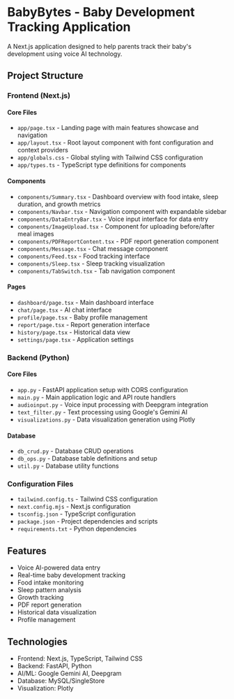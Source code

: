 # BabyBytes - Baby Development Tracking Application

A Next.js application designed to help parents track their baby's development using voice AI technology.

## Project Structure

### Frontend (Next.js)

#### Core Files
- `app/page.tsx` - Landing page with main features showcase and navigation
- `app/layout.tsx` - Root layout component with font configuration and context providers
- `app/globals.css` - Global styling with Tailwind CSS configuration
- `app/types.ts` - TypeScript type definitions for components

#### Components
- `components/Summary.tsx` - Dashboard overview with food intake, sleep duration, and growth metrics
- `components/Navbar.tsx` - Navigation component with expandable sidebar
- `components/DataEntryBar.tsx` - Voice input interface for data entry
- `components/ImageUpload.tsx` - Component for uploading before/after meal images
- `components/PDFReportContent.tsx` - PDF report generation component
- `components/Message.tsx` - Chat message component
- `components/Feed.tsx` - Food tracking interface
- `components/Sleep.tsx` - Sleep tracking visualization
- `components/TabSwitch.tsx` - Tab navigation component

#### Pages
- `dashboard/page.tsx` - Main dashboard interface
- `chat/page.tsx` - AI chat interface
- `profile/page.tsx` - Baby profile management
- `report/page.tsx` - Report generation interface
- `history/page.tsx` - Historical data view
- `settings/page.tsx` - Application settings

### Backend (Python)

#### Core Files
- `app.py` - FastAPI application setup with CORS configuration
- `main.py` - Main application logic and API route handlers
- `audioinput.py` - Voice input processing with Deepgram integration
- `text_filter.py` - Text processing using Google's Gemini AI
- `visualizations.py` - Data visualization generation using Plotly

#### Database
- `db_crud.py` - Database CRUD operations
- `db_ops.py` - Database table definitions and setup
- `util.py` - Database utility functions

### Configuration Files
- `tailwind.config.ts` - Tailwind CSS configuration
- `next.config.mjs` - Next.js configuration
- `tsconfig.json` - TypeScript configuration
- `package.json` - Project dependencies and scripts
- `requirements.txt` - Python dependencies

## Features
- Voice AI-powered data entry
- Real-time baby development tracking
- Food intake monitoring
- Sleep pattern analysis
- Growth tracking
- PDF report generation
- Historical data visualization
- Profile management

## Technologies
- Frontend: Next.js, TypeScript, Tailwind CSS
- Backend: FastAPI, Python
- AI/ML: Google Gemini AI, Deepgram
- Database: MySQL/SingleStore
- Visualization: Plotly